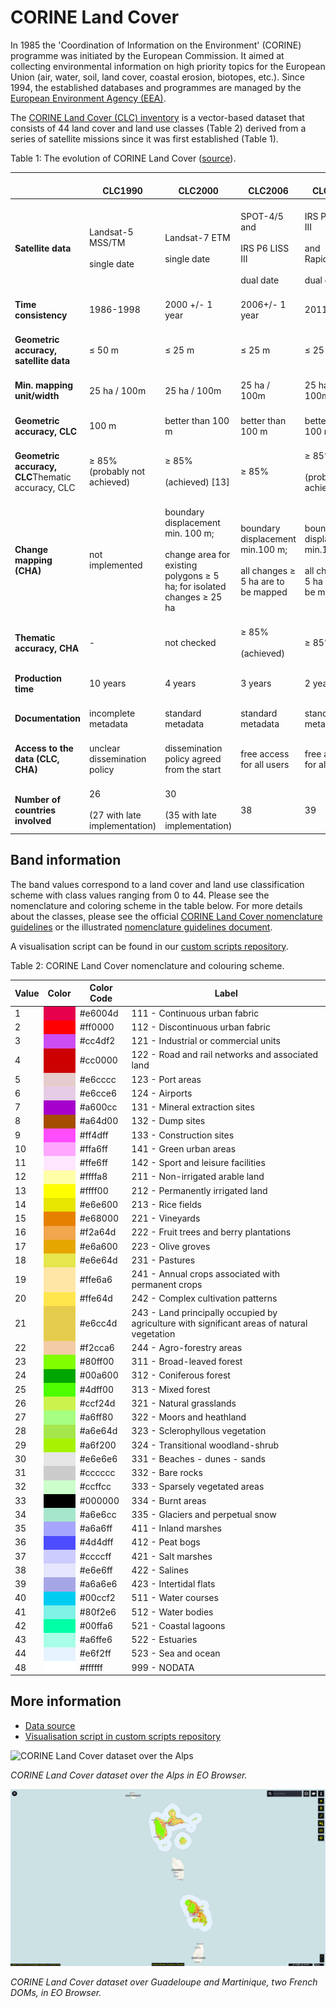 # CORINE Land Cover

In 1985 the 'Coordination of Information on the Environment' (CORINE) programme was initiated by the European Commission. It aimed at collecting environmental information on high priority topics for the European Union (air, water, soil, land cover, coastal erosion, biotopes, etc.). Since 1994, the established databases and programmes are managed by the [European Environment Agency (EEA)](https://www.eea.europa.eu/).

The [CORINE Land Cover (CLC) inventory](https://land.copernicus.eu/pan-european/corine-land-cover) is a vector-based dataset that consists of 44 land cover and land use classes (Table 2) derived from a series of satellite missions since it was first established (Table 1).

Table 1: The evolution of CORINE Land Cover ([source](https://land.copernicus.eu/pan-european/corine-land-cover)).

<table>
<thead>
  <tr>
    <th></th>
    <th> <br>CLC1990 </th>
    <th> <br>CLC2000 </th>
    <th> <br>CLC2006 </th>
    <th> <br>CLC2012 </th>
    <th> <br>CLC2018 </th>
  </tr>
</thead>
<tbody>
  <tr>
    <td> <br><span style="font-weight:bold">Satellite data</span> </td>
    <td> <br>Landsat-5 MSS/TM<br> <br>single date </td>
    <td> <br>Landsat-7 ETM<br> <br>single date </td>
    <td> <br>SPOT-4/5 and<br> <br>IRS P6 LISS III<br> <br>dual date </td>
    <td > <br>IRS P6 LISS III<br> <br>and RapidEye<br> <br>dual date </td>
    <td > <br>Sentinel-2 and Landsat-8 for gap filling </td>
  </tr>
  <tr>
    <td> <br><span style="font-weight:bold">Time consistency</span></td>
    <td > <br>1986-1998 </td>
    <td > <br>2000 +/- 1 year </td>
    <td > <br>2006+/- 1 year </td>
    <td > <br>2011-2012 </td>
    <td > <br>2017-2018 </td>
  </tr>
  <tr>
    <td> <br><span style="font-weight:bold">Geometric accuracy, satellite data</span> </td>
    <td > <br>≤ 50 m </td>
    <td > <br>≤ 25 m </td>
    <td > <br>≤ 25 m </td>
    <td > <br>≤ 25 m </td>
    <td > <br>≤ 10 m (Sentinel-2) </td>
  </tr>
  <tr>
    <td> <br><span style="font-weight:bold">Min. mapping unit/width</span></td>
    <td > <br>25 ha / 100m </td>
    <td > <br>25 ha / 100m </td>
    <td > <br>25 ha / 100m </td>
    <td > <br>25 ha / 100m </td>
    <td > <br>25 ha / 100 m </td>
  </tr>
  <tr>
    <td> <br><span style="font-weight:bold">Geometric accuracy, CLC</span> </td>
    <td > <br>100 m </td>
    <td > <br>better than 100 m </td>
    <td > <br>better than 100 m </td>
    <td > <br>better than 100 m </td>
    <td > <br>better than 100 m </td>
  </tr>
  <tr>
    <td> <br><span style="font-weight:bold">Geometric accuracy, CLC</span>Thematic accuracy, CLC </td>
    <td > <br>≥ 85% (probably not achieved) </td>
    <td > <br>≥ 85%<br> <br>(achieved) [13] </td>
    <td > <br>≥ 85% </td>
    <td > <br>≥ 85%<br> <br>(probably achieved) </td>
    <td > <br>≥ 85%<br> <br>  </td>
  </tr>
  <tr>
    <td> <br><span style="font-weight:bold">Change mapping (CHA)</span> </td>
    <td > <br>not implemented </td>
    <td > <br>boundary displacement min. 100 m;<br> <br>change area for existing polygons ≥ 5 ha; for isolated changes ≥ 25 ha </td>
    <td > <br>boundary displacement min.100 m;<br> <br>all changes ≥ 5 ha are to be mapped </td>
    <td > <br>boundary displacement min.100 m;<br> <br>all changes ≥ 5 ha are to be mapped </td>
    <td > <br>boundary displacement min.100 m;<br> <br>all changes ≥ 5 ha are to be mapped </td>
  </tr>
  <tr>
    <td> <br><span style="font-weight:bold">Thematic accuracy, CHA </span></td>
    <td > <br>- </td>
    <td > <br>not checked </td>
    <td > <br>≥ 85%<br> <br>(achieved) </td>
    <td > <br>≥ 85% </td>
    <td > <br>≥ 85% </td>
  </tr>
  <tr>
    <td> <br><span style="font-weight:bold">Production time</span> </td>
    <td > <br>10 years </td>
    <td > <br>4 years </td>
    <td > <br>3 years </td>
    <td > <br>2 years </td>
    <td > <br>1.5 years </td>
  </tr>
  <tr>
    <td> <br><span style="font-weight:bold">Documentation</span> </td>
    <td > <br>incomplete metadata </td>
    <td > <br>standard metadata </td>
    <td > <br>standard metadata </td>
    <td > <br>standard metadata </td>
    <td > <br>standard metadata </td>
  </tr>
  <tr>
    <td> <br><span style="font-weight:bold">Access to the data (CLC, CHA)</span> </td>
    <td > <br>unclear dissemination policy </td>
    <td > <br>dissemination policy agreed from the start </td>
    <td > <br>free access for all users </td>
    <td > <br>free access for all users </td>
    <td > <br>free access for all users </td>
  </tr>
  <tr>
    <td> <br><span style="font-weight:bold">Number of countries involved</span> </td>
    <td > <br>26<br> <br>(27 with late implementation) </td>
    <td > <br>30<br> <br>(35 with late implementation) </td>
    <td > <br>38 </td>
    <td > <br>39 </td>
    <td > <br>39 </td>
  </tr>
</tbody>
</table>

## Band information

The band values correspond to a land cover and land use classification scheme with class values ranging from 0 to 44. Please see the nomenclature and coloring scheme in the table below. For more details about the classes, please see the official [CORINE Land Cover nomenclature guidelines](https://land.copernicus.eu/user-corner/technical-library/corine-land-cover-nomenclature-guidelines/html/index.html) or the illustrated [nomenclature guidelines document](https://land.copernicus.eu/user-corner/technical-library/corine-land-cover-nomenclature-guidelines/docs/pdf/CLC2018_Nomenclature_illustrated_guide_20190510.pdf).

A visualisation script can be found in our [custom scripts repository](https://custom-scripts.sentinel-hub.com/copernicus_services/corine_land_cover/).

Table 2: CORINE Land Cover nomenclature and colouring scheme.

<table>
  <thead>
    <tr>
      <th>Value</th>
      <th>Color</th>
      <th>Color Code</th>
      <th>Label</th>
    </tr>
  </thead>
  <tbody>
    <tr>
      <td>1</td>
      <td bgcolor="#e6004d"></td>
      <td>#e6004d</td>
      <td>111 - Continuous urban fabric</td>
    </tr>
    <tr>
      <td>2</td>
      <td bgcolor="#ff0000"></td>
      <td>#ff0000</td>
      <td>112 - Discontinuous urban fabric</td>
    </tr>
    <tr>
      <td>3</td>
      <td bgcolor="#cc4df2"></td>
      <td>#cc4df2</td>
      <td>121 - Industrial or commercial units</td>
    </tr>
    <tr>
      <td>4</td>
      <td bgcolor="#cc0000"></td>
      <td>#cc0000</td>
      <td>122 - Road and rail networks and associated land</td>
    </tr>
    <tr>
      <td>5</td>
      <td bgcolor="#e6cccc"></td>
      <td>#e6cccc</td>
      <td>123 - Port areas</td>
    </tr>
    <tr>
      <td>6</td>
      <td bgcolor="#e6cce6"></td>
      <td>#e6cce6</td>
      <td>124 - Airports</td>
    </tr>
    <tr>
      <td>7</td>
      <td bgcolor="#a600cc"></td>
      <td>#a600cc</td>
      <td>131 - Mineral extraction sites</td>
    </tr>
    <tr>
      <td>8</td>
      <td bgcolor="#a64d00"></td>
      <td>#a64d00</td>
      <td>132 - Dump sites</td>
    </tr>
    <tr>
      <td>9</td>
      <td bgcolor="#ff4dff"></td>
      <td>#ff4dff</td>
      <td>133 - Construction sites</td>
    </tr>
    <tr>
      <td>10</td>
      <td bgcolor="#ffa6ff"></td>
      <td>#ffa6ff</td>
      <td>141 - Green urban areas</td>
    </tr>
    <tr>
      <td>11</td>
      <td bgcolor="#ffe6ff"></td>
      <td>#ffe6ff</td>
      <td>142 - Sport and leisure facilities</td>
    </tr>
    <tr>
      <td>12</td>
      <td bgcolor="#ffffa8"></td>
      <td>#ffffa8</td>
      <td>211 - Non-irrigated arable land</td>
    </tr>
    <tr>
      <td>13</td>
      <td bgcolor="#ffff00"></td>
      <td>#ffff00</td>
      <td>212 - Permanently irrigated land</td>
    </tr>
    <tr>
      <td>14</td>
      <td bgcolor="#e6e600"></td>
      <td>#e6e600</td>
      <td>213 - Rice fields</td>
    </tr>
    <tr>
      <td>15</td>
      <td bgcolor="#e68000"></td>
      <td>#e68000</td>
      <td>221 - Vineyards</td>
    </tr>
    <tr>
      <td>16</td>
      <td bgcolor="#f2a64d"></td>
      <td>#f2a64d</td>
      <td>222 - Fruit trees and berry plantations</td>
    </tr>
    <tr>
      <td>17</td>
      <td bgcolor="#e6a600"></td>
      <td>#e6a600</td>
      <td>223 - Olive groves</td>
    </tr>
    <tr>
      <td>18</td>
      <td bgcolor="#e6e64d"></td>
      <td>#e6e64d</td>
      <td>231 - Pastures</td>
    </tr>
    <tr>
      <td>19</td>
      <td bgcolor="#ffe6a6"></td>
      <td>#ffe6a6</td>
      <td>241 - Annual crops associated with permanent crops</td>
    </tr>
    <tr>
      <td>20</td>
      <td bgcolor="#ffe64d"></td>
      <td>#ffe64d</td>
      <td>242 - Complex cultivation patterns</td>
    </tr>
    <tr>
      <td>21</td>
      <td bgcolor="#e6cc4d"></td>
      <td>#e6cc4d</td>
      <td>243 - Land principally occupied by agriculture with significant areas of natural vegetation</td>
    </tr>
    <tr>
      <td>22</td>
      <td bgcolor="#f2cca6"></td>
      <td>#f2cca6</td>
      <td>244 - Agro-forestry areas</td>
    </tr>
    <tr>
      <td>23</td>
      <td bgcolor="#80ff00"></td>
      <td>#80ff00</td>
      <td>311 - Broad-leaved forest</td>
    </tr>
    <tr>
      <td>24</td>
      <td bgcolor="#00a600"></td>
      <td>#00a600</td>
      <td>312 - Coniferous forest</td>
    </tr>
    <tr>
      <td>25</td>
      <td bgcolor="#4dff00"></td>
      <td>#4dff00</td>
      <td>313 - Mixed forest</td>
    </tr>
    <tr>
      <td>26</td>
      <td bgcolor="#ccf24d"></td>
      <td>#ccf24d</td>
      <td>321 - Natural grasslands</td>
    </tr>
    <tr>
      <td>27</td>
      <td bgcolor="#a6ff80"></td>
      <td>#a6ff80</td>
      <td>322 - Moors and heathland</td>
    </tr>
    <tr>
      <td>28</td>
      <td bgcolor="#a6e64d"></td>
      <td>#a6e64d</td>
      <td>323 - Sclerophyllous vegetation</td>
    </tr>
    <tr>
      <td>29</td>
      <td bgcolor="#a6f200"></td>
      <td>#a6f200</td>
      <td>324 - Transitional woodland-shrub</td>
    </tr>
    <tr>
      <td>30</td>
      <td bgcolor="#e6e6e6"></td>
      <td>#e6e6e6</td>
      <td>331 - Beaches - dunes - sands</td>
    </tr>
    <tr>
      <td>31</td>
      <td bgcolor="#cccccc"></td>
      <td>#cccccc</td>
      <td>332 - Bare rocks</td>
    </tr>
    <tr>
      <td>32</td>
      <td bgcolor="#ccffcc"></td>
      <td>#ccffcc</td>
      <td>333 - Sparsely vegetated areas</td>
    </tr>
    <tr>
      <td>33</td>
      <td bgcolor="#000000"></td>
      <td>#000000</td>
      <td>334 - Burnt areas</td>
    </tr>
    <tr>
      <td>34</td>
      <td bgcolor="#a6e6cc"></td>
      <td>#a6e6cc</td>
      <td>335 - Glaciers and perpetual snow</td>
    </tr>
    <tr>
      <td>35</td>
      <td bgcolor="#a6a6ff"></td>
      <td>#a6a6ff</td>
      <td>411 - Inland marshes</td>
    </tr>
    <tr>
      <td>36</td>
      <td bgcolor="#4d4dff"></td>
      <td>#4d4dff</td>
      <td>412 - Peat bogs</td>
    </tr>
    <tr>
      <td>37</td>
      <td bgcolor="#ccccff"></td>
      <td>#ccccff</td>
      <td>421 - Salt marshes</td>
    </tr>
    <tr>
      <td>38</td>
      <td bgcolor="#e6e6ff"></td>
      <td>#e6e6ff</td>
      <td>422 - Salines</td>
    </tr>
    <tr>
      <td>39</td>
      <td bgcolor="#a6a6e6"></td>
      <td>#a6a6e6</td>
      <td>423 - Intertidal flats</td>
    </tr>
    <tr>
      <td>40</td>
      <td bgcolor="#00ccf2"></td>
      <td>#00ccf2</td>
      <td>511 - Water courses</td>
    </tr>
    <tr>
      <td>41</td>
      <td bgcolor="#80f2e6"></td>
      <td>#80f2e6</td>
      <td>512 - Water bodies</td>
    </tr>
    <tr>
      <td>42</td>
      <td bgcolor="#00ffa6"></td>
      <td>#00ffa6</td>
      <td>521 - Coastal lagoons</td>
    </tr>
    <tr>
      <td>43</td>
      <td bgcolor="#a6ffe6"></td>
      <td>#a6ffe6</td>
      <td>522 - Estuaries</td>
    </tr>
    <tr>
      <td>44</td>
      <td bgcolor="#e6f2ff"></td>
      <td>#e6f2ff</td>
      <td>523 - Sea and ocean</td>
    </tr>
    <tr>
      <td>48</td>
      <td bgcolor="#ffffff"></td>
      <td>#ffffff</td>
      <td>999 - NODATA</td>
    </tr>
  </tbody>
</table>

## More information

- [Data source](https://land.copernicus.eu/pan-european/corine-land-cover)
- [Visualisation script in custom scripts repository](https://custom-scripts.sentinel-hub.com/copernicus_services/corine_land_cover/)

![CORINE Land Cover dataset over the Alps](image_alps.png)

*CORINE Land Cover dataset over the Alps in EO Browser.*

![CORINE Land Cover dataset over Guadeloupe and Martinique](image_fdoms.png)

*CORINE Land Cover dataset over Guadeloupe and Martinique, two French DOMs, in EO Browser.*
